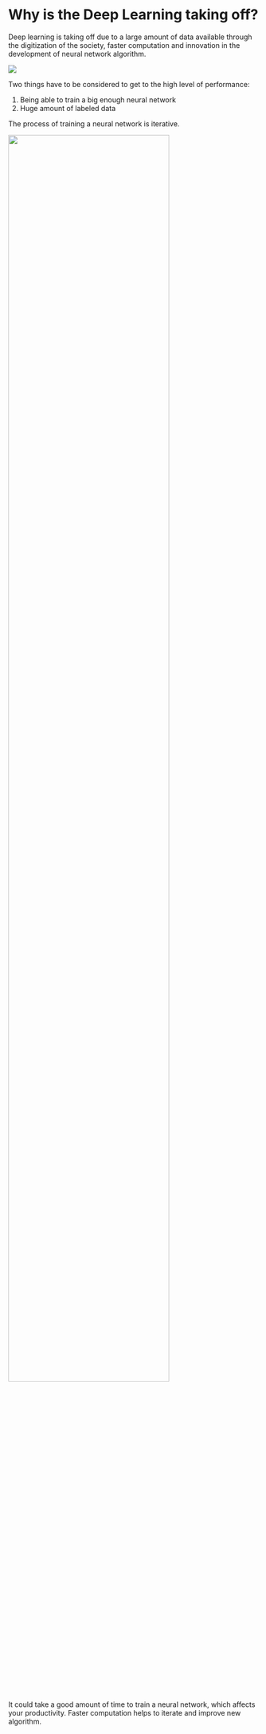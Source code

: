 # Why is the Deep Learning taking off?

Deep learning is taking off due to a large amount of data available through the digitization of the society, faster computation and innovation in the development of neural network algorithm.

<img src="https://i.hizliresim.com/CvAO1B.png">

Two things have to be considered to get to the high level of performance: 

 1. Being able to train a big enough neural network 
 2. Huge amount of labeled data

The process of training a neural network is iterative.

<img src="https://i.hizliresim.com/McAzGf.png" width=80%>

It could take a good amount of time to train a neural network, which affects your productivity. Faster computation helps to iterate and improve new algorithm.
